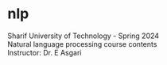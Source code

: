 # nlp
Sharif University of Technology - Spring 2024             
Natural language processing course contents         
Instructor: Dr. E Asgari          
